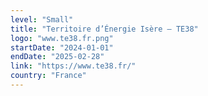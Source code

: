 ```yaml
---
level: "Small"
title: "Territoire d’Énergie Isère – TE38"
logo: "www.te38.fr.png"
startDate: "2024-01-01"
endDate: "2025-02-28"
link: "https://www.te38.fr/"
country: "France"
---
```

